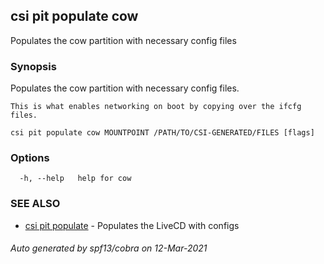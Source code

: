 ## csi pit populate cow

Populates the cow partition with necessary config files

### Synopsis

Populates the cow partition with necessary config files.

	This is what enables networking on boot by copying over the ifcfg files.

```
csi pit populate cow MOUNTPOINT /PATH/TO/CSI-GENERATED/FILES [flags]
```

### Options

```
  -h, --help   help for cow
```

### SEE ALSO

* [csi pit populate](csi_pit_populate.md)	 - Populates the LiveCD with configs

###### Auto generated by spf13/cobra on 12-Mar-2021
